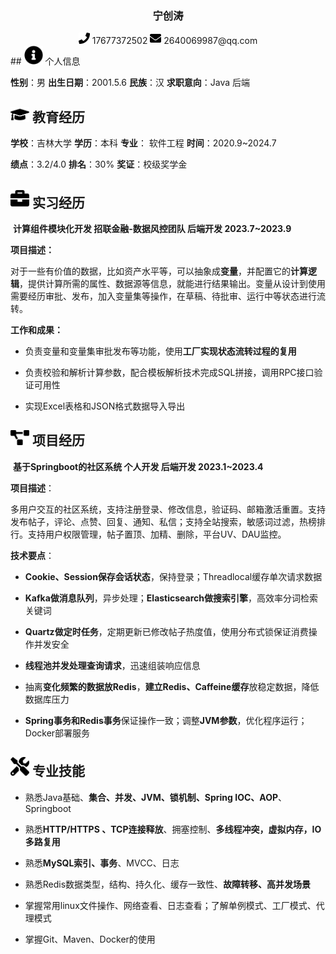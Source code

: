  <center>
     <h3>宁创涛</h3>
     <div>
         <span>
             <img src="assets/phone-solid.svg" width="18px">
             17677372502
             <img src="assets/envelope-solid.svg" width="18px">
             2640069987@qq.com
         </span>
     </div>
 </center>
 ## <img src="assets/info-circle-solid.svg" width="30px"  > 个人信息 

**性别**：男				   	**出生日期**：2001.5.6		**民族**：汉			 	   **求职意向**：Java 后端

## <img src="assets/graduation-cap-solid.svg" width="30px"  > 教育经历

**学校**：吉林大学		**学历**：本科				  		**专业**： 软件工程		**时间**：2020.9~2024.7

**绩点**：3.2/4.0	 	  	**排名**：30%					   	**奖证**：校级奖学金

## <img src="assets/briefcase-solid.svg" width="30px"  > 实习经历

​				**计算组件模块化开发		招联金融-数据风控团队		后端开发		2023.7~2023.9**

**项目描述：**

​		对于一些有价值的数据，比如资产水平等，可以抽象成**变量**，并配置它的**计算逻辑**，提供计算所需的属性、数据源等信息，就能进行结果输出。变量从设计到使用需要经历审批、发布，加入变量集等操作，在草稿、待批审、运行中等状态进行流转。

**工作和成果：**

+ 负责变量和变量集审批发布等功能，使用**工厂实现状态流转过程的复用**

+ 负责校验和解析计算参数，配合模板解析技术完成SQL拼接，调用RPC接口验证可用性

+ 实现Excel表格和JSON格式数据导入导出

## <img src="assets/project-diagram-solid.svg" width="30px"  > 项目经历

​				**基于Springboot的社区系统		个人开发		后端开发		2023.1~2023.4**

**项目描述**：

​		多用户交互的社区系统，支持注册登录、修改信息，验证码、邮箱激活重置。支持发布帖子，评论、点赞、回复、通知、私信；支持全站搜索，敏感词过滤，热榜排行。支持用户权限管理，帖子置顶、加精、删除，平台UV、DAU监控。

**技术要点**：

+ **Cookie、Session保存会话状态**，保持登录；Threadlocal缓存单次请求数据

+ **Kafka做消息队列**，异步处理；**Elasticsearch做搜索引擎**，高效率分词检索关键词

+ **Quartz做定时任务**，定期更新已修改帖子热度值，使用分布式锁保证消费操作并发安全

+ **线程池并发处理查询请求**，迅速组装响应信息

+ 抽离**变化频繁的数据放Redis**，**建立Redis、Caffeine缓存**放稳定数据，降低数据库压力

+ **Spring事务和Redis事务**保证操作一致；调整**JVM参数**，优化程序运行；Docker部署服务

## <img src="assets/tools-solid.svg" width="30px"  > 专业技能

+ 熟悉Java基础、**集合、并发、JVM、锁机制、Spring IOC、AOP**、Springboot

+ 熟悉**HTTP/HTTPS 、TCP连接释放**、拥塞控制、**多线程冲突，虚拟内存，IO多路复用**

+ 熟悉**MySQL索引、事务**、MVCC、日志
+ 熟悉Redis数据类型，结构、持久化、缓存一致性、**故障转移、高并发场景**

+ 掌握常用linux文件操作、网络查看、日志查看；了解单例模式、工厂模式、代理模式

+ 掌握Git、Maven、Docker的使用